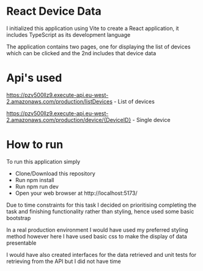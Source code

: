 # React Device Data

I initialized this application using Vite to create a React application, it includes TypeScript as its development language

The application contains two pages, one for displaying the list of devices which can be clicked and the 2nd includes that device data

# Api's used

https://pzv500llz9.execute-api.eu-west-2.amazonaws.com/production/listDevices - List of devices

https://pzv500llz9.execute-api.eu-west-2.amazonaws.com/production/device/{DeviceID} - Single device

# How to run

To run this application simply

- Clone/Download this repository
- Run npm install
- Run npm run dev
- Open your web browser at http://localhost:5173/

Due to time constraints for this task I decided on prioritising completing the task and finishing functionality rather than styling, hence used some basic bootstrap

In a real production environment I would have used my preferred styling method however here I have used basic css to make the display of data presentable

I would have also created interfaces for the data retrieved and unit tests for retrieving from the API but I did not have time
